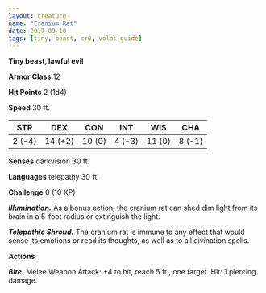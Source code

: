 ```yaml
---
layout: creature
name: "Cranium Rat"
date: 2017-09-10
tags: [tiny, beast, cr0, volos-guide]
---
```


**Tiny beast, lawful evil**

**Armor Class** 12

**Hit Points** 2 (1d4)

**Speed** 30 ft.

|   STR   |   DEX   |   CON   |   INT   |   WIS   |   CHA   |
|:-----:|:-----:|:-----:|:-----:|:-----:|:-----:|
| 2 (-4) | 14 (+2) | 10 (0) | 4 (-3) | 11 (0) | 8 (-1) |

**Senses** darkvision 30 ft.

**Languages** telepathy 30 ft.

**Challenge** 0 (10 XP)

***Illumination.*** As a bonus action, the cranium rat can shed dim light from its brain in a 5-foot radius or extinguish the light.

***Telepathic Shroud.*** The cranium rat is immune to any effect that would sense its emotions or read its thoughts, as well as to all divination spells.

**Actions**

***Bite.*** Melee Weapon Attack: +4 to hit, reach 5 ft., one target. Hit: 1 piercing damage.

